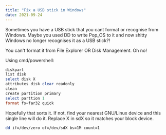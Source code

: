 ```yaml
---
title: "Fix a USB stick in Windows"
date: 2021-09-24
---
```


Sometimes you have a USB stick that you cant format or recognise from Windows. Maybe you used DD to write Pop_OS to it and now shitty Windows no longer recognises it as a USB stick?! 

You can't format it from File Explorer OR Disk Management. Oh no!

Using cmd/powershell:

```powershell
diskpart
list disk
select disk X
attributes disk clear readonly
clean
create partition primary
select parttion 1
format fs=far32 quick
```

Hopefully that sorts it. If not, find your nearest GNU/Linux device and this single line will do it. Replace X in sdX so it matches your block device.

```bash
dd if=/dev/zero of=/dev/sdX bs=1M count=1
```
